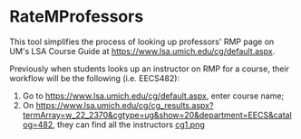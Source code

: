 # RateMProfessors

This tool simplifies the process of looking up professors' RMP page on UM's LSA Course Guide at https://www.lsa.umich.edu/cg/default.aspx.

Previously when students looks up an instructor on RMP for a course, their workflow will be the following (i.e. EECS482):
1) Go to https://www.lsa.umich.edu/cg/default.aspx, enter course name;
2) On https://www.lsa.umich.edu/cg/cg_results.aspx?termArray=w_22_2370&cgtype=ug&show=20&department=EECS&catalog=482, they can find all the instructors
[cg1.png](https://postimg.cc/jD5YrYst)

